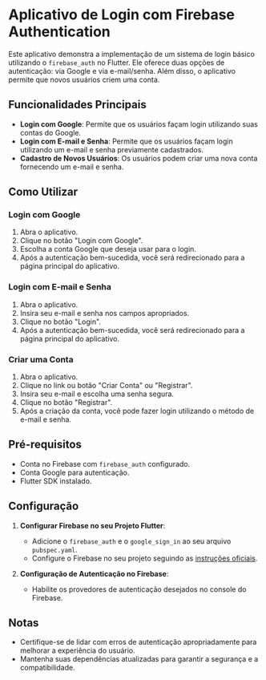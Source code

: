 # Aplicativo de Login com Firebase Authentication

Este aplicativo demonstra a implementação de um sistema de login básico utilizando o `firebase_auth` no Flutter. Ele oferece duas opções de autenticação: via Google e via e-mail/senha. Além disso, o aplicativo permite que novos usuários criem uma conta.

## Funcionalidades Principais

- **Login com Google**: Permite que os usuários façam login utilizando suas contas do Google.
- **Login com E-mail e Senha**: Permite que os usuários façam login utilizando um e-mail e senha previamente cadastrados.
- **Cadastro de Novos Usuários**: Os usuários podem criar uma nova conta fornecendo um e-mail e senha.

## Como Utilizar

### Login com Google

1. Abra o aplicativo.
2. Clique no botão "Login com Google".
3. Escolha a conta Google que deseja usar para o login.
4. Após a autenticação bem-sucedida, você será redirecionado para a página principal do aplicativo.

### Login com E-mail e Senha

1. Abra o aplicativo.
2. Insira seu e-mail e senha nos campos apropriados.
3. Clique no botão "Login".
4. Após a autenticação bem-sucedida, você será redirecionado para a página principal do aplicativo.

### Criar uma Conta

1. Abra o aplicativo.
2. Clique no link ou botão "Criar Conta" ou "Registrar".
3. Insira seu e-mail e escolha uma senha segura.
4. Clique no botão "Registrar".
5. Após a criação da conta, você pode fazer login utilizando o método de e-mail e senha.

## Pré-requisitos

- Conta no Firebase com `firebase_auth` configurado.
- Conta Google para autenticação.
- Flutter SDK instalado.

## Configuração

1. **Configurar Firebase no seu Projeto Flutter**:
   - Adicione o `firebase_auth` e o `google_sign_in`  ao seu arquivo `pubspec.yaml`.
   - Configure o Firebase no seu projeto seguindo as [instruções oficiais](https://firebase.google.com/docs/flutter/setup).

2. **Configuração de Autenticação no Firebase**:
   - Habilite os provedores de autenticação desejados no console do Firebase.

## Notas

- Certifique-se de lidar com erros de autenticação apropriadamente para melhorar a experiência do usuário.
- Mantenha suas dependências atualizadas para garantir a segurança e a compatibilidade.
